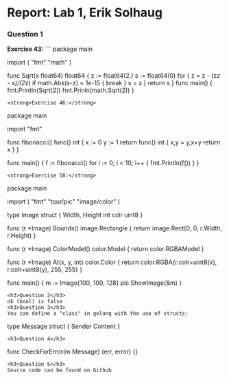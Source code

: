 # Report: Lab 1, Erik Solhaug

<h3>Question 1</h3>
<strong>Exercise 43:</strong>
```
package main

import (
  "fmt"
  "math"
)

func Sqrt(x float64) float64 {
  z := float64(2.)
  s := float64(0)
  for {
    z = z - (z*z - x)/(2*z)
    if math.Abs(s-z) < 1e-15 {
      break
    }
    s = z
  }
  return s
}
func main() {
  fmt.Println(Sqrt(2))
  fmt.Prinln(math.Sqrt(2))
}
```
<strong>Exercise 46:</strong>
```
package main

import "fmt"

func fibonacci() func() int {
  x := 0
  y := 1
  return func() int {
    x,y = y,x+y
    return x
  }
}

func main() {
  f := fibonacci()
  for i := 0; i < 10; i++ {
    fmt.Println(f())
  }
}
```
<strong>Exercise 58:</strong>
```
package main

import (
  "fmt"
  "tour/pic"
  "image/color"
)

type Image struct  {
  Width, Height int
  colr uint8
}

func (r *Image) Bounds() image.Rectangle {
  return image.Rect(0, 0, r.Width, r.Height)
}

func (r *Image) ColorModel() color.Model {
  return color.RGBAModel
}

func (r *Image) At(x, y, int) color.Color {
  return color.RGBA{r.colr+uint8(x), r.colr+uint8(y), 255, 255}
}

func main() {
  m := Image{100, 100, 128}
  pic.ShowImage(&m)
}
```
<h3>Question 2</h3>
ok (bool) is false
<h3>Question 3</h3>
You can define a "class" in golang with the use of structs:
```
type Message struct {
  Sender <type>
  Content <type>
}
```
<h3>Question 4</h3>
```
func CheckForError(m Message) (err, error) {}
```
<h3>Question 5</h3>
Source code can be found on Github
